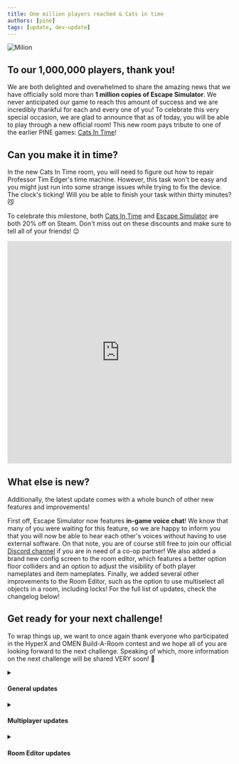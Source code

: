 ```yaml
---
title: One million players reached & Cats in time
authors: [pine]
tags: [update, dev-update]
---
```


![Milion](./milion.gif)

## To our 1,000,000 players, thank you!

We are both delighted and overwhelmed to share the amazing news that we have officially sold more than **1 million copies of Escape Simulator**. We never anticipated our game to reach this amount of success and we are incredibly thankful for each and every one of you! To celebrate this very special occasion, we are glad to announce that as of today, you will be able to play through a new official room! This new room pays tribute to one of the earlier PINE games: [Cats In Time](https://store.steampowered.com/app/1599880/Cats_in_Time/?utm_source=landing&utm_campaign=ES_level)! 

<!--truncate-->

## Can you make it in time?

In the new Cats In Time room, you will need to figure out how to repair Professor Tim Edger's time machine. However, this task won't be easy and you might just run into some strange issues while trying to fix the device. The clock's ticking! Will you be able to finish your task within thirty minutes? 😼

To celebrate this milestone, both [Cats In Time](https://store.steampowered.com/app/1599880/Cats_in_Time/?curator_clanid=32969178) and [Escape Simulator](https://store.steampowered.com/app/1435790/Escape_Simulator/) are both 20% off on Steam. Don't miss out on these discounts and make sure to tell all of your friends! 😉

<iframe width="100%" height="500" src="https://www.youtube.com/embed/dze1DmQFDg0" title="Escape Simulator - Cats in Time Update" frameborder="0" allow="accelerometer; autoplay; clipboard-write; encrypted-media; gyroscope; picture-in-picture; web-share" allowfullscreen></iframe>

## What else is new?

Additionally, the latest update comes with a whole bunch of other new features and improvements!

First off, Escape Simulator now features **in-game voice chat**! We know that many of you were waiting for this feature, so we are happy to inform you that you will now be able to hear each other's voices without having to use external software. On that note, you are of course still free to join our official [Discord channel](https://discord.gg/pinestudio) if you are in need of a co-op partner! We also added a brand new config screen to the room editor, which features a better option floor colliders and an option to adjust the visibility of both player nameplates and item nameplates. Finally, we added several other improvements to the Room Editor, such as the option to use multiselect all objects in a room, including locks! For the full list of updates, check the changelog below!

## Get ready for your next challenge!

To wrap things up, we want to once again thank everyone who participated in the HyperX and OMEN Build-A-Room contest and we hope all of you are looking forward to the next challenge. Speaking of which, more information on the next challenge will be shared VERY soon! 👀


<details><summary><h4>General updates</h4></summary>

- Texture compression in custom rooms
- You can change the type of compression in options, if you select lower quality, custom rooms will run more smoothly
- Main Menu using less RAM

</details>

<details><summary><h4>Multiplayer updates</h4></summary>

- Better disconnecting in coop games
- Offscreen ping indicators in coop games
- Added voice chat

</details>

<details><summary><h4>Room Editor updates</h4></summary>

- Brand new room config screen
- You can use better floor colliders option
- When using better floor colliders items respawn in inventory
- Change visibility of player and item nameplates in your rooms
- Added custom texture selection scrollbar
- More tooltips! Every option has a tooltip describing what it does
- Multiselect for everything. Yes, even locks!
- Fixed bug where you couldn't click on items after moving with arrow keys
- UX tweaks for large lists of targets

</details>